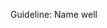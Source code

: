 <span id="title">Guideline: Name well</span>

<div id="body">

<include src="introduction/unit-inParent-asPanel.md" boilerplate />
<include src="basic/container-inParent-asPanel.md" boilerplate />
<include src="intermediate/container-inParent-asPanel.md" boilerplate />

</div>
